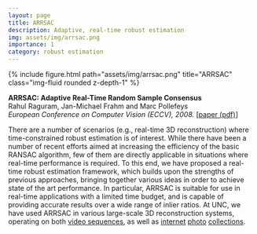 ```yaml
---
layout: page
title: ARRSAC
description: Adaptive, real-time robust estimation
img: assets/img/arrsac.png
importance: 1
category: robust estimation
---
```


<div class="row">
    <div class="col-sm mt-3 mt-md-0">
        {% include figure.html path="assets/img/arrsac.png" title="ARRSAC" class="img-fluid rounded z-depth-1" %}
    </div>
</div>

<b>ARRSAC: Adaptive Real-Time Random Sample Consensus</b><br>
Rahul Raguram, Jan-Michael Frahm and Marc Pollefeys<br>
<i>European Conference on Computer Vision (ECCV), 2008.</i>
[<a href="assets/pdf/RaguramECCV08.pdf">paper (pdf)</a>] 

There are a number of scenarios (e.g., real-time 3D reconstruction) where time-constrained robust estimation is of interest. While there have been a number of recent efforts aimed at increasing the efficiency of the basic RANSAC algorithm, few of them are directly applicable in situations where real-time performance is required. To this end, we have proposed a real-time robust estimation framework, which builds upon the strengths of previous approaches, bringing together various ideas in order to achieve state of the art performance. In particular, ARRSAC is suitable for use in real-time applications with a limited time budget, and is capable of providing accurate results over a wide range of inlier ratios. At UNC, we have used ARRSAC in various large-scale 3D reconstruction systems, operating on both <a href="./papers/ISPRS2010.pdf">video sequences</a>, as well as <a href="./papers/ijcv2011.pdf">internet</a> <a href="./papers/ECCV2010.pdf">photo</a> <a href="./papers/ISPRS2010.pdf">collections</a>.



